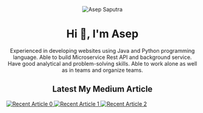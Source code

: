<p align="center">
<img src="https://komarev.com/ghpvc/?username=asepscareer" alt="Asep Saputra" /> </p>
<h1 align="center">Hi 👋, I'm Asep</h1>
<p align="center">
  Experienced in developing websites using Java and Python programming language. Able to build Microservice Rest API and background service. Have good analytical and problem-solving skills. Able to work alone as well as in teams and organize teams.
</p>

<h2 align="center">Latest My Medium Article</h2>

<div>
  <a target="_blank" href="https://github-readme-medium-recent-article.vercel.app/medium/@asepsaputra/0">
    <img src="https://github-readme-medium-recent-article.vercel.app/medium/@asepsaputra/0" alt="Recent Article 0">
  </a>
  
  <a target="_blank" href="https://github-readme-medium-recent-article.vercel.app/medium/@asepsaputra/1">
    <img src="https://github-readme-medium-recent-article.vercel.app/medium/@asepsaputra/1" alt="Recent Article 1">
  </a>
  
  
   <a target="_blank" href="https://github-readme-medium-recent-article.vercel.app/medium/@asepsaputra/2">
    <img src="https://github-readme-medium-recent-article.vercel.app/medium/@asepsaputra/2" alt="Recent Article 2">
  </a>
  
</div>
